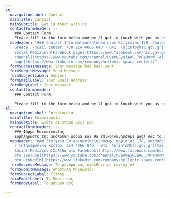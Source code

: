 ```yaml
---
en:
  navigationLabel: Contact
  mainTitle: Contact
  mainSubtitle: Get in touch with us
  contactFormHeader: |-
    ### Contact Form
    Please fill in the form below and we'll get in touch with you as soon as possible
  mapHeader: "### Contact Information\n\nLeoforos Kifissias 178, Chalandri, 15231,
    Greece  \nCall center: +30 214 4066 040 - 041  \n[info@hsc.gov.gr](mailto:info@hsc.gov.gr)\n\n###
    Social Media\n\n[Facebook page](https://www.facebook.com/hsc.gov.gr)  \n[YouTube
    channel](https://www.youtube.com/channel/UCaVUEyHJaAC_7VPaUmoW_-A)  \n[LinkedIn
    page](https://www.linkedin.com/company/hellenic-space-center/)"
  formSuccessMessage: Your message has been sent!
  formSubmitMessage: Send Message
  formSubjectLabel: Subject
  formEmailLabel: Your Email address
  formBodyLabel: Your message
  contactformheader: |-
    ### Contact Form

    Please fill in the form below and we'll get in touch with you as soon as possible
el:
  navigationLabel: Επικοινωνία
  mainTitle: Επικοινωνία
  mainSubtitle: Ελάτε σε επαφή μαζί μας
  contactFormHeader: |-
    ### Φόρμα Επικοινωνίας
    Συμπληρώστε την ακόλουθη φόρμα και θα επικοινωνήσουμε μαζί σας το συντομότερο δυνατόν.
  mapHeader: "### Στοιχεία Επικοινωνίας\n\nΛεωφ. Κηφισίας 178, Χαλάνδρι, 15231, Ελλάδα
    \ \nΤηλεφωνικό κέντρο: 214 4066 040 - 041  \n[info@hsc.gov.gr](mailto:info@hsc.gov.gr)\n\n###
    Social Media\n\n[Σελίδα στο Facebook](https://www.facebook.com/hsc.gov.gr)  \n[Κανάλι
    στο YouTube](https://www.youtube.com/channel/UCaVUEyHJaAC_7VPaUmoW_-A)  \n[Σελίδα
    στο LinkedIn](https://www.linkedin.com/company/hellenic-space-center/)"
  formSuccessMessage: Το μήνυμα σας στάλθηκε με επιτυχία!
  formSubmitMessage: Αποστολή Μηνύματος
  formSubjectLabel: Τίτλος
  formEmailLabel: Το Email σας
  formBodyLabel: Το μήνυμα σας

---
```

